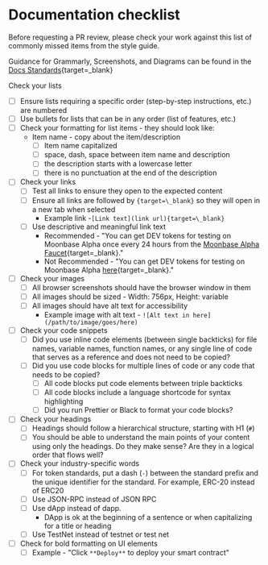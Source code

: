 # Documentation checklist

Before requesting a PR review, please check your work against this list of commonly missed items from the style guide. 

Guidance for Grammarly, Screenshots, and Diagrams can be found in the [Docs Standards](https://papermoon.atlassian.net/wiki/spaces/DR/pages/885261/Docs+Standards){target=\_blank}

Check your lists
- [ ] Ensure lists requiring a specific order (step-by-step instructions, etc.) are numbered
- [ ] Use bullets for lists that can be in any order (list of features, etc.)
- [ ] Check your formatting for list items - they should look like:
	- Item name - copy about the item/description
		- [ ] Item name capitalized
		- [ ] space, dash, space between item name and description
		- [ ] the description starts with a lowercase letter
		- [ ] there is no punctuation at the end of the description
- [ ] Check your links
	- [ ] Test all links to ensure they open to the expected content
	- [ ] Ensure all links are followed by `{target=\_blank}` so they will open in a new tab when selected
		- Example link -`[Link text](link url){target=\_blank}`
	- [ ] Use descriptive and meaningful link text
		- Recommended -  "You can get DEV tokens for testing on Moonbase Alpha once every 24 hours from the [Moonbase Alpha Faucet](https://faucet.moonbeam.network/){target=\_blank}." 
		- Not Recommended -  "You can get DEV tokens for testing on Moonbase Alpha [here](url){target=\_blank}."
- [ ] Check your images
	- [ ] All browser screenshots should have the browser window in them
	- [ ] All images should be sized - Width: 756px, Height: variable
	- [ ] All images should have alt text for accessibility
		- Example image with alt text - `![Alt text in here](/path/to/image/goes/here)`
- [ ] Check your code snippets
	- [ ] Did you use inline code elements (between single backticks) for file names, variable names, function names, or any single line of code that serves as a reference and does not need to be copied?
	- [ ] Did you use code blocks for multiple lines of code or any code that needs to be copied?
		- [ ] All code blocks put code elements between triple backticks 
		- [ ] All code blocks include a language shortcode for syntax highlighting
		- [ ] Did you run Prettier or Black to format your code blocks?
- [ ] Check your headings
	- [ ] Headings should follow a hierarchical structure, starting with H1 (`#`)
	- [ ] You should be able to understand the main points of your content using only the headings. Do they make sense? Are they in a logical order that flows well?
- [ ] Check your industry-specific words 
	- [ ] For token standards, put a dash (`-`) between the standard prefix and the unique identifier for the standard. For example, ERC-20 instead of ERC20
	- [ ] Use JSON-RPC instead of JSON RPC
	- [ ] Use dApp instead of dapp.  
		- DApp is ok at the beginning of a sentence or when capitalizing for a title or heading
	- [ ] Use TestNet instead of testnet or test net
- [ ] Check for bold formatting on UI elements 
	- [ ] Example - "Click `**Deploy**` to deploy your smart contract"